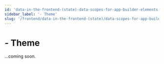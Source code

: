 ```yaml
---
id: 'data-in-the-frontend-(state)-data-scopes-for-app-builder-elements-theme'
sidebar_label: '- Theme'
slug: '/frontend/data-in-the-frontend-(state)/data-scopes-for-app-builder-elements/theme'
---
```


# - Theme

...coming soon.
